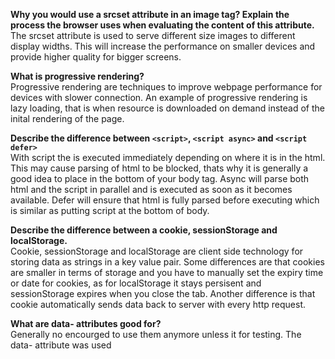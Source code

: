 **Why you would use a srcset attribute in an image tag? Explain the process the browser uses when evaluating the content of this attribute.**  
The srcset attribute is used to serve different size images to different display widths. This will increase the performance on smaller devices and provide higher quality for bigger screens.

**What is progressive rendering?**  
Progressive rendering are techniques to improve webpage performance for devices with slower connection. An example of progressive rendering is lazy loading, that is when resource is downloaded on demand instead of the inital rendering of the page.

**Describe the difference between `<script>`, `<script async>` and `<script defer>`**  
With script the is executed immediately depending on where it is in the html. This may cause parsing of html to be blocked, thats why it is generally a good idea to place in the bottom of your body tag. Async will parse both html and the script in parallel and is executed as soon as it becomes available. Defer will ensure that html is fully parsed before executing which is similar as putting script at the bottom of body.

**Describe the difference between a cookie, sessionStorage and localStorage.**  
Cookie, sessionStorage and localStorage are client side technology for storing data as strings in a key value pair. Some differences are that cookies are smaller in terms of storage and you have to manually set the expiry time or date for cookies, as for localStorage it stays persisent and sessionStorage expires when you close the tab. Another difference is that cookie automatically sends data back to server with every http request.

**What are data- attributes good for?**  
Generally no encourged to use them anymore unless it for testing. The data- attribute was used
